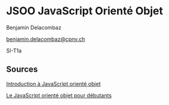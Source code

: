 # JSOO JavaScript Orienté Objet

Benjamin Delacombaz

benjamin.delacombaz@cpnv.ch

SI-T1a

## Sources

[Introduction à JavaScript orienté objet](https://developer.mozilla.org/fr/docs/Web/JavaScript/Introduction_%C3%A0_JavaScript_orient%C3%A9_objet)

[Le JavaScript orienté objet pour débutants](https://developer.mozilla.org/fr/docs/Learn/JavaScript/Objects/JS_orient%C3%A9-objet)
